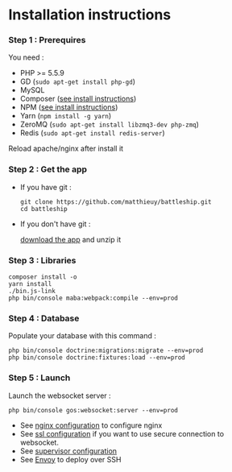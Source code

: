 Installation instructions
=========================

### Step 1 : Prerequires

You need :

- PHP >= 5.5.9
- GD (`sudo apt-get install php-gd`)
- MySQL
- Composer ([see install instructions](https://getcomposer.org/download/))
- NPM ([see install instructions](https://nodejs.org/en/download/package-manager/))
- Yarn (`npm install -g yarn`)
- ZeroMQ (`sudo apt-get install libzmq3-dev php-zmq`)
- Redis (`sudo apt-get install redis-server`)

Reload apache/nginx after install it


### Step 2 : Get the app

-  If you have git :

    ```
    git clone https://github.com/matthieuy/battleship.git
    cd battleship
    ```
- If you don't have git :
 
    [download the app](https://github.com/matthieuy/battleship/releases) and unzip it 


### Step 3 : Libraries

```
composer install -o
yarn install
./bin.js-link
php bin/console maba:webpack:compile --env=prod
```

### Step 4 : Database

Populate your database with this command :

```
php bin/console doctrine:migrations:migrate --env=prod
php bin/console doctrine:fixtures:load --env=prod
```

### Step 5 : Launch

Launch the websocket server :
```
php bin/console gos:websocket:server --env=prod
```

* See [nginx configuration](nginx.md) to configure nginx
* See [ssl configuration](ssl.md) if you want to use secure connection to websocket.
* See [supervisor configuration](supervisor.conf)
* See [Envoy](envoy.md) to deploy over SSH
